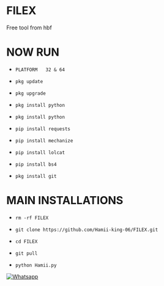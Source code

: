 # FILEX
Free tool from hbf


# NOW RUN 
- `PLATFORM   32 & 64 `


- `pkg update`
- `pkg upgrade`
- `pkg install python`
- `pkg install python`
- `pip install requests`
- `pip install mechanize`
- `pip install lolcat`
- `pip install bs4`
- `pkg install git`
# MAIN INSTALLATIONS

- `rm -rf FILEX`

- `git clone https://github.com/Hamii-king-06/FILEX.git`

- `cd FILEX`

- `git pull`

- `python Hamii.py`


 [![Whatsapp](https://img.shields.io/badge/Whatsapp-HAMII-deepgreen?style=flat-square&logo=whatsapp)](https://wa.me/+994401314689)
